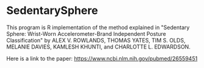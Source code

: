 # SedentarySphere
This program is R implementation of the method explained in "Sedentary Sphere: Wrist-Worn Accelerometer-Brand Independent Posture Classification" by ALEX V. ROWLANDS, THOMAS YATES, TIM S. OLDS, MELANIE DAVIES, KAMLESH KHUNTI, and CHARLOTTE L. EDWARDSON.

Here is a link to the paper: https://www.ncbi.nlm.nih.gov/pubmed/26559451
